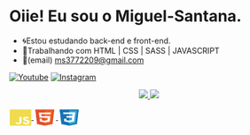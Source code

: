 # Oiie! Eu sou o Miguel-Santana.

- 🌀Estou estudando back-end e front-end.
- 📝Trabalhando com HTML  | CSS | SASS | JAVASCRIPT
- 💌(email) ms3772209@gmail.com

[![Youtube](https://img.shields.io/badge/YouTube-FF0000?style=for-the-badge&logo=youtube&logoColor=white)](https://www.youtube.com/channel/UCnr0JeCN_R1RnzG6Yn7lvIw/channels)
[![Instagram](https://img.shields.io/badge/Instagram-E4405F?style=for-the-badge&logo=instagram&logoColor=white)](https://www.instagram.com/m1guel_rlk/)

<div align="center">
  <a href="https://github.com/SouzaDev013">
  <img height="180em" src="https://github-readme-stats.vercel.app/api?username=SouzaDev013&show_icons=false&theme=cobalt&include_all_commits=true&count_private=true"/>
  <img height="180em" src="https://github-readme-stats.vercel.app/api/top-langs/?username=SouzaDev013&layout=compact&langs_count=7&theme=cobalt"/>
</div>

<div style="display: inline_block"><br>
  <img align="center" alt="Miguel-Js" height="30" width="40" src="https://raw.githubusercontent.com/devicons/devicon/master/icons/javascript/javascript-plain.svg">
  <img align="center" alt="Miguel-HTML" height="30" width="40" src="https://raw.githubusercontent.com/devicons/devicon/master/icons/html5/html5-original.svg">
  <img align="center" alt="Miguel-CSS" height="30" width="40" src="https://raw.githubusercontent.com/devicons/devicon/master/icons/css3/css3-original.svg">
</div>



